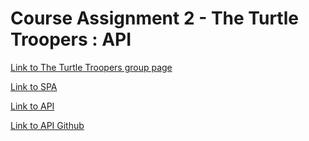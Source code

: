 # Course Assignment 2 - The Turtle Troopers : API
[Link to The Turtle Troopers group page](https://jesper3005.github.io/TTTAgenda/)

[Link to SPA](#)

[Link to API](https://dueinator.dk/CA2/)

[Link to API Github](https://github.com/mich561d/CA2_TTT_API)
